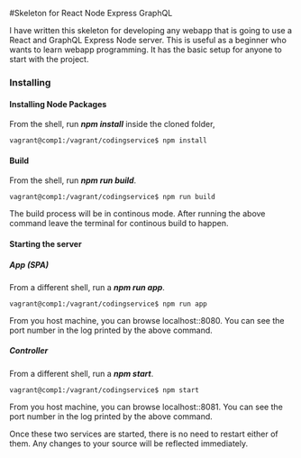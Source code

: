 #Skeleton for React Node Express GraphQL

I have written this skeleton for developing any webapp that is going to use a React and GraphQL Express Node server. This is useful as a beginner who wants to learn webapp programming.  It has the basic setup for anyone to start with the project.

### Installing

 #### Installing Node Packages

 From the shell, run **_npm install_** inside the cloned folder,

 ```shell
 vagrant@comp1:/vagrant/codingservice$ npm install
 ```

 #### Build
 
 From the shell, run **_npm run build_**.

 ```
 vagrant@comp1:/vagrant/codingservice$ npm run build
 ```

 The build process will be in continous mode. After running the above command leave the terminal for continous build to happen.

 #### Starting the server

 ##### App (SPA)
 From a different shell, run a **_npm run app_**.

 ```
 vagrant@comp1:/vagrant/codingservice$ npm run app
 ```

 From you host machine, you can browse localhost::8080. You can see the port number in the log printed by the above command.

 ##### Controller
 From a different  shell, run a **_npm start_**.

 ```
 vagrant@comp1:/vagrant/codingservice$ npm start
 ```

 From you host machine, you can browse localhost::8081. You can see the port number in the log printed by the above command.

 Once these two services are started, there is no need to restart either of them. Any changes to your source will be reflected immediately.
